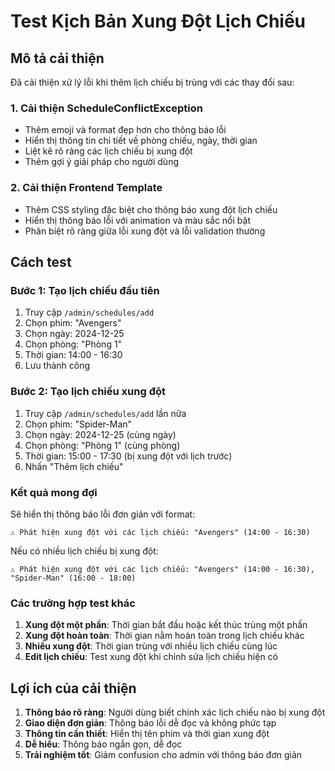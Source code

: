 # Test Kịch Bản Xung Đột Lịch Chiếu

## Mô tả cải thiện

Đã cải thiện xử lý lỗi khi thêm lịch chiếu bị trùng với các thay đổi sau:

### 1. Cải thiện ScheduleConflictException

- Thêm emoji và format đẹp hơn cho thông báo lỗi
- Hiển thị thông tin chi tiết về phòng chiếu, ngày, thời gian
- Liệt kê rõ ràng các lịch chiếu bị xung đột
- Thêm gợi ý giải pháp cho người dùng

### 2. Cải thiện Frontend Template

- Thêm CSS styling đặc biệt cho thông báo xung đột lịch chiếu
- Hiển thị thông báo lỗi với animation và màu sắc nổi bật
- Phân biệt rõ ràng giữa lỗi xung đột và lỗi validation thường

## Cách test

### Bước 1: Tạo lịch chiếu đầu tiên

1. Truy cập `/admin/schedules/add`
2. Chọn phim: "Avengers"
3. Chọn ngày: 2024-12-25
4. Chọn phòng: "Phòng 1"
5. Thời gian: 14:00 - 16:30
6. Lưu thành công

### Bước 2: Tạo lịch chiếu xung đột

1. Truy cập `/admin/schedules/add` lần nữa
2. Chọn phim: "Spider-Man"
3. Chọn ngày: 2024-12-25 (cùng ngày)
4. Chọn phòng: "Phòng 1" (cùng phòng)
5. Thời gian: 15:00 - 17:30 (bị xung đột với lịch trước)
6. Nhấn "Thêm lịch chiếu"

### Kết quả mong đợi

Sẽ hiển thị thông báo lỗi đơn giản với format:

```
⚠️ Phát hiện xung đột với các lịch chiếu: "Avengers" (14:00 - 16:30)
```

Nếu có nhiều lịch chiếu bị xung đột:

```
⚠️ Phát hiện xung đột với các lịch chiếu: "Avengers" (14:00 - 16:30), "Spider-Man" (16:00 - 18:00)
```

### Các trường hợp test khác

1. **Xung đột một phần**: Thời gian bắt đầu hoặc kết thúc trùng một phần
2. **Xung đột hoàn toàn**: Thời gian nằm hoàn toàn trong lịch chiếu khác
3. **Nhiều xung đột**: Thời gian trùng với nhiều lịch chiếu cùng lúc
4. **Edit lịch chiếu**: Test xung đột khi chỉnh sửa lịch chiếu hiện có

## Lợi ích của cải thiện

1. **Thông báo rõ ràng**: Người dùng biết chính xác lịch chiếu nào bị xung đột
2. **Giao diện đơn giản**: Thông báo lỗi dễ đọc và không phức tạp
3. **Thông tin cần thiết**: Hiển thị tên phim và thời gian xung đột
4. **Dễ hiểu**: Thông báo ngắn gọn, dễ đọc
5. **Trải nghiệm tốt**: Giảm confusion cho admin với thông báo đơn giản
